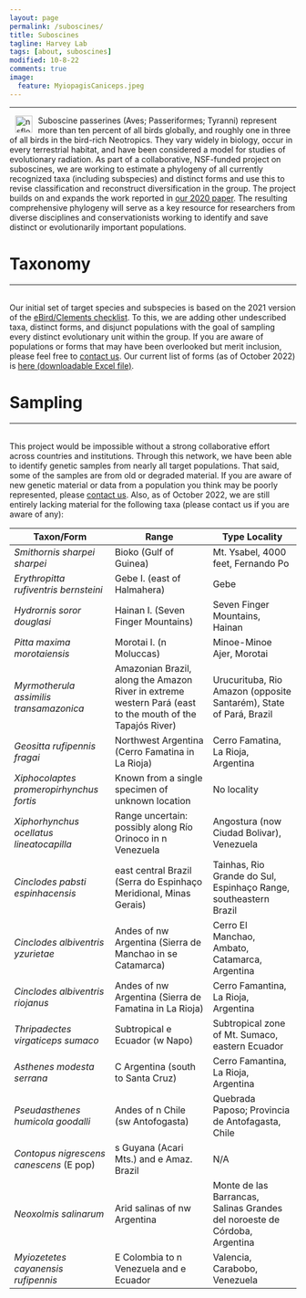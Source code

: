 ```yaml
---
layout: page
permalink: /suboscines/
title: Suboscines
tagline: Harvey Lab
tags: [about, suboscines]
modified: 10-8-22
comments: true
image:
  feature: MyiopagisCaniceps.jpeg
---
```

***

<img align="left" src="/images/nsflogo.png" alt="nsflogo" width="30" hspace="10"/>
Suboscine passerines (Aves; Passeriformes; Tyranni) represent more than ten percent of all birds globally, and roughly one in three of all birds in the bird-rich Neotropics. They vary widely in biology, occur in every terrestrial habitat, and have been considered a model for studies of evolutionary radiation. As part of a collaborative, NSF-funded project on suboscines, we are working to estimate a phylogeny of all currently recognized taxa (including subspecies) and distinct forms and use this to revise classification and reconstruct diversification in the group. The project builds on and expands the work reported in <a href="http://science.sciencemag.org/cgi/content/full/370/6522/1343?ijkey=nYOWIlTOWovKQ&keytype=ref&siteid=sci" target="_blank">our 2020 paper</a>. The resulting comprehensive phylogeny will serve as a key resource for researchers from diverse disciplines and conservationists working to identify and save distinct or evolutionarily important populations.

<br />


# Taxonomy
***

<br />
Our initial set of target species and subspecies is based on the 2021 version of the <a href="https://www.birds.cornell.edu/clementschecklist/download/" target="_blank">eBird/Clements checklist</a>. To this, we are adding other undescribed taxa, distinct forms, and disjunct populations with the goal of sampling every distinct evolutionary unit within the group. If you are aware of populations or forms that may have been overlooked but merit inclusion, please feel free to <a href="mailto:mgh272@gmail.com" target="_blank">contact us</a>. Our current list of forms (as of October 2022) is <a href="https://mgharvey.github.io/docs/suboscine_taxa.xlsx" target="_blank">here (downloadable Excel file)</a>.


# Sampling
***

<br />
This project would be impossible without a strong collaborative effort across countries and institutions. Through this network, we have been able to identify genetic samples from nearly all target populations. That said, some of the samples are from old or degraded material. If you are aware of new genetic material or data from a population you think may be poorly represented, please <a href="mailto:mgh272@gmail.com" target="_blank">contact us</a>. Also, as of October 2022, we are still entirely lacking material for the following taxa (please contact us if you are aware of any):

| Taxon/Form  | Range | Type Locality |
| --- | --- | --- |
| *Smithornis sharpei sharpei* | Bioko (Gulf of Guinea) | Mt. Ysabel, 4000 feet, Fernando Po |
| *Erythropitta rufiventris bernsteini* | Gebe I. (east of Halmahera) | Gebe |
| *Hydrornis soror douglasi* | Hainan I. (Seven Finger Mountains) | Seven Finger Mountains, Hainan |
| *Pitta maxima morotaiensis* | Morotai I. (n Moluccas) | Minoe-Minoe Ajer, Morotai |
| *Myrmotherula assimilis transamazonica* | Amazonian Brazil, along the Amazon River in extreme western Pará (east to the mouth of the Tapajós River) | Urucurituba, Rio Amazon (opposite Santarém), State of Pará, Brazil |
| *Geositta rufipennis fragai* | Northwest Argentina (Cerro Famatina in La Rioja) | Cerro Famatina, La Rioja, Argentina |
| *Xiphocolaptes promeropirhynchus fortis* | Known from a single specimen of unknown location | No locality |
| *Xiphorhynchus ocellatus lineatocapilla* | Range uncertain: possibly along Río Orinoco in n Venezuela | Angostura (now Ciudad Bolivar), Venezuela |
| *Cinclodes pabsti espinhacensis* | east central Brazil (Serra do Espinhaço Meridional, Minas Gerais) | Tainhas, Rio Grande do Sul, Espinhaço Range, southeastern Brazil |
| *Cinclodes albiventris yzurietae* | Andes of nw Argentina (Sierra de Manchao in se Catamarca) | Cerro El Manchao, Ambato, Catamarca, Argentina |
| *Cinclodes albiventris riojanus* | Andes of nw Argentina (Sierra de Famatina in La Rioja) | Cerro Famantina, La Rioja, Argentina |
| *Thripadectes virgaticeps sumaco* | Subtropical e Ecuador (w Napo) | Subtropical zone of Mt. Sumaco, eastern Ecuador |
| *Asthenes modesta serrana* | C Argentina (south to Santa Cruz) | Cerro Famantina, La Rioja, Argentina |
| *Pseudasthenes humicola goodalli* | Andes of n Chile (sw Antofogasta) | Quebrada Paposo; Provincia de Antofagasta, Chile |
| *Contopus nigrescens canescens* (E pop) | s Guyana (Acari Mts.) and e Amaz. Brazil | N/A |
| *Neoxolmis salinarum* | Arid salinas of nw Argentina | Monte de las Barrancas, Salinas Grandes del noroeste de Córdoba, Argentina |
| *Myiozetetes cayanensis rufipennis* | E Colombia to n Venezuela and e Ecuador | Valencia, Carabobo, Venezuela |
